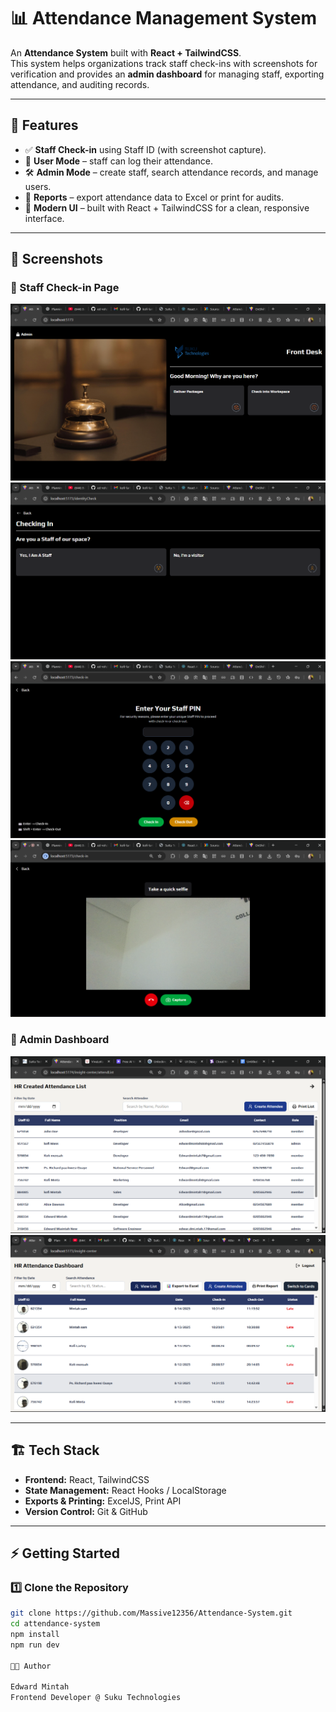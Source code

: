 # 📊 Attendance Management System

An **Attendance System** built with **React + TailwindCSS**.  
This system helps organizations track staff check-ins with screenshots for verification and provides an **admin dashboard** for managing staff, exporting attendance, and auditing records.  

---

## 🚀 Features

- ✅ **Staff Check-in** using Staff ID (with screenshot capture).  
- 👤 **User Mode** – staff can log their attendance.  
- 🛠️ **Admin Mode** – create staff, search attendance records, and manage users.  
- 📑 **Reports** – export attendance data to Excel or print for audits.  
- 🎨 **Modern UI** – built with React + TailwindCSS for a clean, responsive interface.  

---

## 📸 Screenshots

### 🔹 Staff Check-in Page
![Staff Check-in](./public/assets/user1.png)
![Staff Check-in](./public/assets/user2.png)
![Staff Check-in](./public/assets/user3.png)
![Staff Check-in](./public/assets/user4.png)

### 🔹 Admin Dashboard
![Admin Dashboard---Created Staff List](./public/assets/admin1.png)
![Admin Dashboard--- Staaf attendance recorded](./public/assets/admin3.png)


---

## 🏗️ Tech Stack

- **Frontend:** React, TailwindCSS  
- **State Management:** React Hooks / LocalStorage  
- **Exports & Printing:** ExcelJS, Print API  
- **Version Control:** Git & GitHub  

---

## ⚡ Getting Started

### 1️⃣ Clone the Repository
```bash
git clone https://github.com/Massive12356/Attendance-System.git
cd attendance-system
npm install
npm run dev

👨‍💻 Author

Edward Mintah
Frontend Developer @ Suku Technologies